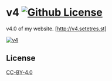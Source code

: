 v4 [![Github License](https://img.shields.io/github/license/setetres/v4.svg)](https://github.com/setetres/v4/blob/master/LICENSE)
==

v4.0 of my website. [http://v4.setetres.st]

[![v4](http://files.setetres.st/img/v4-desktop.png?v=1&raw=true)](http://v4.setetres.st)

License
-------

[CC-BY-4.0]

[http://v4.setetres.st]: http://v4.setetres.st
[CC-BY-4.0]: http://creativecommons.org/licenses/by/4.0
